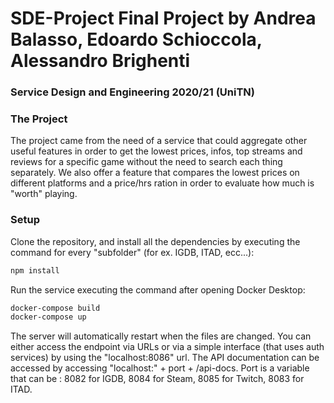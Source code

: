 # SDE-Project Final Project by Andrea Balasso, Edoardo Schioccola, Alessandro Brighenti
### Service Design and Engineering 2020/21 (UniTN)
### The Project
The project came from the need of a service that could aggregate other useful features in order to get the lowest prices, infos, top streams and reviews for a specific game without the need to search each thing separately. We also offer a feature that compares the lowest prices on different platforms and a price/hrs ration in order to evaluate how much is "worth" playing.
### Setup

Clone the repository, and install all the dependencies by executing the command for every "subfolder" (for ex. IGDB, ITAD, ecc...):

```bash
npm install
```

Run the service executing the command after opening Docker Desktop:

```bash
docker-compose build
docker-compose up
```

The server will automatically restart when the files are changed.
You can either access the endpoint via URLs or via a simple interface (that uses auth services) by using the "localhost:8086" url.
The API documentation can be accessed by accessing "localhost:" + port + /api-docs.
Port is a variable that can be : 8082 for IGDB, 8084 for Steam, 8085 for Twitch, 8083 for ITAD.
